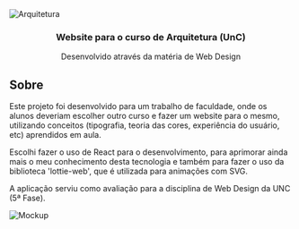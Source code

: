<img alt="Arquitetura" src="https://i.imgur.com/hvInPYL.png"/>

<h3 align="center">
    Website para o curso de Arquitetura (UnC)
</h3>

<p align="center">Desenvolvido através da matéria de Web Design</p>

## Sobre 

Este projeto foi desenvolvido para um trabalho de faculdade, onde os alunos deveriam escolher outro curso e fazer um website para o mesmo, utilizando conceitos (tipografia, teoria das cores, experiência do usuário, etc) aprendidos em aula.

Escolhi fazer o uso de React para o desenvolvimento, para aprimorar ainda mais o meu conhecimento desta tecnologia e também para fazer o uso da biblioteca 'lottie-web', que é utilizada para animações com SVG.

A aplicação serviu como avaliação para a disciplina de Web Design da UNC (5ª Fase).

<img alt="Mockup" src="https://i.imgur.com/jgkm8EM.png"/>